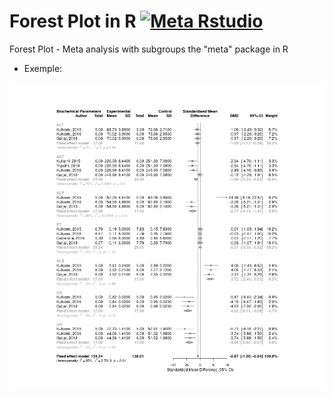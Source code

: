 # Forest Plot in R [![Meta Rstudio](https://img.shields.io/endpoint?url=https%3A%2F%2Frstudio.github.io%2Frstudio-shields%2Fcategory%2Fmeta.json)](https://community.rstudio.com/c/meta)
Forest Plot - Meta analysis with subgroups the "meta" package in R

* Exemple:
<img src="https://raw.githubusercontent.com/horberlan/forest-plot/main/BP%20-%20Forestplot.png" align="center"/>
